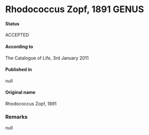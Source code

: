 Rhodococcus Zopf, 1891 GENUS
=======

#### Status
ACCEPTED

#### According to
The Catalogue of Life, 3rd January 2011

#### Published in
null

#### Original name
Rhodococcus Zopf, 1891

### Remarks
null